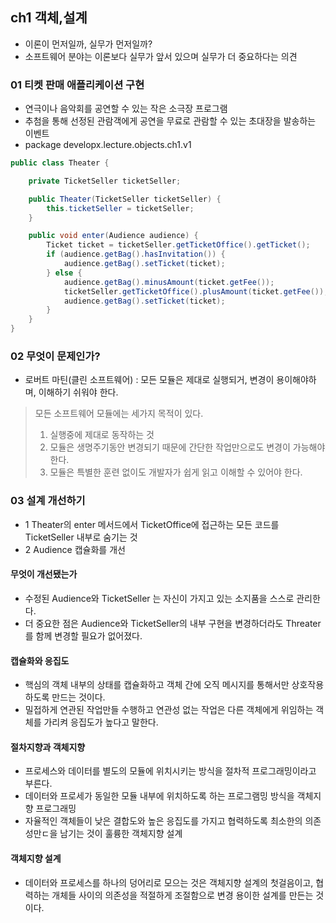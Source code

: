 ## ch1 객체,설계
- 이론이 먼저일까, 실무가 먼저일까?
- 소프트웨어 분야는 이론보다 실무가 앞서 있으며 실무가 더 중요하다는 의견

### 01 티켓 판매 애플리케이션 구현
- 연극이나 음악회를 공연할 수 있는 작은 소극장 프로그램 
- 추첨을 통해 선정된 관람객에게 공연을 무료로 관람할 수 있는 초대장을 발송하는 이벤트 
- package developx.lecture.objects.ch1.v1
```java
public class Theater {

    private TicketSeller ticketSeller;

    public Theater(TicketSeller ticketSeller) {
        this.ticketSeller = ticketSeller;
    }

    public void enter(Audience audience) {
        Ticket ticket = ticketSeller.getTicketOffice().getTicket();
        if (audience.getBag().hasInvitation()) {
            audience.getBag().setTicket(ticket);
        } else {
            audience.getBag().minusAmount(ticket.getFee());
            ticketSeller.getTicketOffice().plusAmount(ticket.getFee());
            audience.getBag().setTicket(ticket);
        }
    }
}
```

### 02 무엇이 문제인가?
- 로버트 마틴(클린 소프트웨어) : 모든 모듈은 제대로 실행되거, 변경이 용이해야하며, 이해하기 쉬워야 한다.
> 모든 소프트웨어 모듈에는 세가지 목적이 있다. 
> 1. 실행중에 제대로 동작하는 것
> 2. 모듈은 생명주기동안 변경되기 때문에 간단한 작업만으로도 변경이 가능해야 한다. 
> 3. 모듈은 특별한 훈련 없이도 개발자가 쉽게 읽고 이해할 수 있어야 한다. 

### 03 설계 개선하기 
- 1 Theater의 enter 메서드에서 TicketOffice에 접근하는 모든 코드를 TicketSeller 내부로 숨기는 것
- 2 Audience 캡슐화를 개선 

#### 무엇이 개선됐는가
- 수정된 Audience와 TicketSeller 는 자신이 가지고 있는 소지품을 스스로 관리한다. 
- 더 중요한 점은 Audience와 TicketSeller의 내부 구현을 변경하더라도 Threater를 함께 변경할 필요가 없어졌다.

#### 캡슐화와 응집도
- 핵심의 객체 내부의 상태를 캡슐화하고 객체 간에 오직 메시지를 통해서만 상호작용하도록 만드는 것이다. 
- 밀접하게 연관된 작업만들 수행하고 연관성 없는 작업은 다른 객체에게 위임하는 객체를 가리켜 응집도가 높다고 말한다.

#### 절차지향과 객체지향 
- 프로세스와 데이터를 별도의 모듈에 위치시키는 방식을 절차적 프로그래밍이라고 부른다. 
- 데이터와 프로세가 동일한 모듈 내부에 위치하도록 하는 프로그램밍 방식을 객체지향 프로그래밍
- 자율적인 객체들이 낮은 결합도와 높은 응집도를 가지고 협력하도록 최소한의 의존성만ㄷ을 남기는 것이 훌륭한 객체지향 설계

#### 객체지향 설계
- 데이터와 프로세스를 하나의 덩어리로 모으는 것은 객체지향 설계의 첫걸음이고, 협력하는 개체들 사이의 의존성을 적절하게 조절함으로 변경 용이한 설계를 만든는 것이다. 